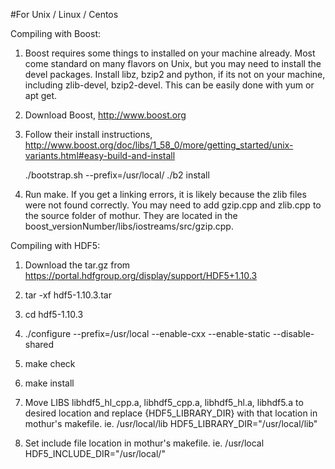 #For Unix / Linux / Centos

Compiling with Boost:
1. Boost requires some things to installed on your machine already.  Most come standard on many flavors on Unix, but you may need to install the devel packages. Install libz, bzip2 and python, if its not on your machine, including zlib-devel, bzip2-devel. 
	This can be easily done with yum or apt get.

2. Download Boost, http://www.boost.org

3. Follow their install instructions, http://www.boost.org/doc/libs/1_58_0/more/getting_started/unix-variants.html#easy-build-and-install

	./bootstrap.sh --prefix=/usr/local/
	./b2 install

4. Run make. If you get a linking errors, it is likely because the zlib files were not found correctly. You may need to add gzip.cpp and zlib.cpp to the source folder of mothur.  They are located in the boost_versionNumber/libs/iostreams/src/gzip.cpp.


Compiling with HDF5:

1. Download the tar.gz from https://portal.hdfgroup.org/display/support/HDF5+1.10.3

2. tar -xf hdf5-1.10.3.tar

3. cd hdf5-1.10.3

4. ./configure --prefix=/usr/local --enable-cxx --enable-static --disable-shared

5. make check

6. make install

7. Move LIBS libhdf5_hl_cpp.a, libhdf5_cpp.a, libhdf5_hl.a, libhdf5.a to desired location and replace {HDF5_LIBRARY_DIR} with that location in mothur's makefile. ie. /usr/local/lib HDF5_LIBRARY_DIR="/usr/local/lib"

8. Set include file location in mothur's makefile. ie. /usr/local HDF5_INCLUDE_DIR="/usr/local/"



